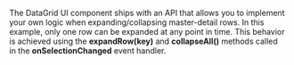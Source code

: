 The DataGrid UI component ships with an&nbsp;API that allows you to&nbsp;implement your own logic when expanding/collapsing master-detail rows. In&nbsp;this example, only one row can be&nbsp;expanded at&nbsp;any point in&nbsp;time. This behavior is&nbsp;achieved using the **expandRow(key)** and **collapseAll()** methods called in&nbsp;the **onSelectionChanged** event handler.